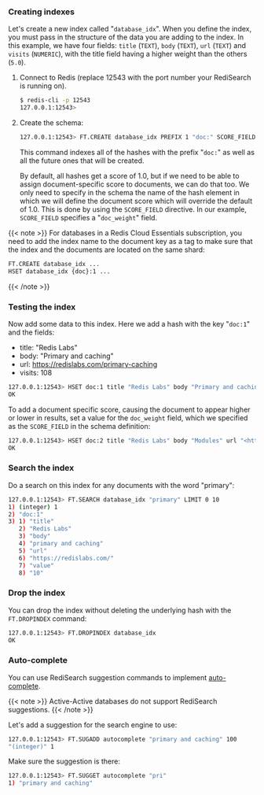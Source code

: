 ### Creating indexes

Let's create a new index called "`database_idx`".
When you define the index, you must pass in the structure of the data you are adding to the index.
In this example, we have four fields: `title` (`TEXT`), `body` (`TEXT`), `url` (`TEXT`) and `visits` (`NUMERIC`), with the title field having a higher weight than the others (`5.0`).

1. Connect to Redis (replace 12543 with the port number your RediSearch is running on).

    ```sh
    $ redis-cli -p 12543
    127.0.0.1:12543>
    ```

2. Create the schema:

    ```sh
    127.0.0.1:12543> FT.CREATE database_idx PREFIX 1 "doc:" SCORE_FIELD "doc_weight" SCHEMA title TEXT body TEXT url TEXT visits NUMERIC
    ```

    This command indexes all of the hashes with the prefix "`doc:`" as well as all the future ones that will be created.

    By default, all hashes get a score of 1.0, but if we need to be able to assign document-specific score to documents, we can do that too. We only need to specify in the schema the name of the hash element in which we will define the document score which will override the default of 1.0. This is done by using the `SCORE_FIELD` directive.
    In our example, `SCORE_FIELD` specifies a "`doc_weight`" field.

{{< note >}}
For databases in a Redis Cloud Essentials subscription, you need to add the index name to the document key as a tag to make sure that the index and the documents are located on the same shard:

```sh
FT.CREATE database_idx ...
HSET database_idx {doc}:1 ...
```

{{< /note >}}

### Testing the index

Now add some data to this index. Here we add a hash with the key "`doc:1`" and the fields:

- title: "Redis Labs"
- body: "Primary and caching"
- url: <https://redislabs.com/primary-caching>
- visits: 108

```sh
127.0.0.1:12543> HSET doc:1 title "Redis Labs" body "Primary and caching" url "<https://redislabs.com/primary-caching>" visits 108
OK
```

To add a document specific score, causing the document to appear higher or lower in results, set a value for the `doc_weight` field, which we specified as the `SCORE_FIELD` in the schema definition:
```sh
127.0.0.1:12543> HSET doc:2 title "Redis Labs" body "Modules" url "<https://redislabs.com/modules>" visits 102 doc_weight 2
OK
```


### Search the index

Do a search on this index for any documents with the word "primary":

```sh
127.0.0.1:12543> FT.SEARCH database_idx "primary" LIMIT 0 10
1) (integer) 1
2) "doc:1"
3) 1) "title"
   2) "Redis Labs"
   3) "body"
   4) "primary and caching"
   5) "url"
   6) "https://redislabs.com/"
   7) "value"
   8) "10"
```

### Drop the index

You can drop the index without deleting the underlying hash with the `FT.DROPINDEX` command:

```sh
127.0.0.1:12543> FT.DROPINDEX database_idx
OK
```

### Auto-complete

You can use RediSearch suggestion commands to implement [auto-complete](https://oss.redislabs.com/redisearch/master/Overview/#auto-completion).

{{< note >}}
Active-Active databases do not support RediSearch suggestions.
{{< /note >}}

Let's add a suggestion for the search engine to use:

```sh
127.0.0.1:12543> FT.SUGADD autocomplete "primary and caching" 100
"(integer)" 1
```

Make sure the suggestion is there:

```sh
127.0.0.1:12543> FT.SUGGET autocomplete "pri"
1) "primary and caching"
```
